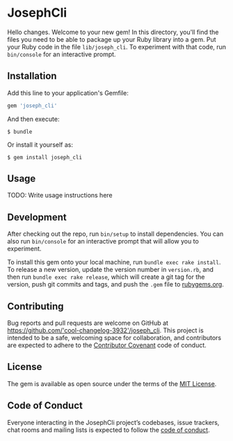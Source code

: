 # JosephCli
Hello changes.
Welcome to your new gem! In this directory, you'll find the files you need to be able to package up your Ruby library into a gem. Put your Ruby code in the file `lib/joseph_cli`. To experiment with that code, run `bin/console` for an interactive prompt.



## Installation

Add this line to your application's Gemfile:

```ruby
gem 'joseph_cli'
```

And then execute:

    $ bundle

Or install it yourself as:

    $ gem install joseph_cli

## Usage

TODO: Write usage instructions here

## Development

After checking out the repo, run `bin/setup` to install dependencies. You can also run `bin/console` for an interactive prompt that will allow you to experiment.

To install this gem onto your local machine, run `bundle exec rake install`. To release a new version, update the version number in `version.rb`, and then run `bundle exec rake release`, which will create a git tag for the version, push git commits and tags, and push the `.gem` file to [rubygems.org](https://rubygems.org).

## Contributing

Bug reports and pull requests are welcome on GitHub at https://github.com/'cool-changelog-3932'/joseph_cli. This project is intended to be a safe, welcoming space for collaboration, and contributors are expected to adhere to the [Contributor Covenant](http://contributor-covenant.org) code of conduct.

## License

The gem is available as open source under the terms of the [MIT License](https://opensource.org/licenses/MIT).

## Code of Conduct

Everyone interacting in the JosephCli project’s codebases, issue trackers, chat rooms and mailing lists is expected to follow the [code of conduct](https://github.com/'cool-changelog-3932'/joseph_cli/blob/master/CODE_OF_CONDUCT.md).
